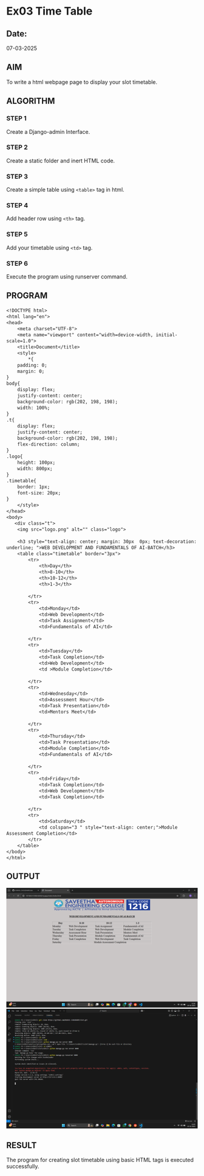 # Ex03 Time Table
## Date:
07-03-2025
## AIM
To write a html webpage page to display your slot timetable.

## ALGORITHM
### STEP 1
Create a Django-admin Interface.

### STEP 2
Create a static folder and inert HTML code.

### STEP 3
Create a simple table using ```<table>``` tag in html.

### STEP 4
Add header row using ```<th>``` tag.

### STEP 5
Add your timetable using ```<td>``` tag.

### STEP 6
Execute the program using runserver command.

## PROGRAM
```
<!DOCTYPE html>
<html lang="en">
<head>
    <meta charset="UTF-8">
    <meta name="viewport" content="width=device-width, initial-scale=1.0">
    <title>Document</title>
    <style>
        *{
    padding: 0;
    margin: 0;
}
body{
    display: flex;
    justify-content: center;
    background-color: rgb(202, 198, 198);
    width: 100%;
}
.t{
    display: flex;
    justify-content: center;
    background-color: rgb(202, 198, 198);
    flex-direction: column;
}
.logo{
    height: 100px;
    width: 800px;
}
.timetable{
    border: 1px;
    font-size: 20px;
}
    </style>
</head>
<body>
   <div class="t">
    <img src="logo.png" alt="" class="logo">

    <h3 style="text-align: center; margin: 30px  0px; text-decoration: underline; ">WEB DEVELOPMENT AND FUNDAMENTALS OF AI-BATCH</h3>
    <table class="timetable" border="3px">
        <tr>
            <th>Day</th>
            <th>8-10</th>
            <th>10-12</th>
            <th>1-3</th>
            
        </tr>
        <tr>
            <td>Monday</td>
            <td>Web Development</td>
            <td>Task Assignment</td>
            <td>Fundamentals of AI</td>
            
        </tr>
        <tr>
            <td>Tuesday</td>
            <td>Task Completion</td>
            <td>Web Development</td>
            <td >Module Completion</td>
            
        </tr>
        <tr>
            <td>Wednesday</td>
            <td>Assessment Hour</td>
            <td>Task Presentation</td>
            <td>Mentors Meet</td>
           
        </tr>
        <tr>
            <td>Thursday</td>
            <td>Task Presentation</td>
            <td>Module Completion</td>
            <td>Fundamentals of AI</td>
            
        </tr>
        <tr>
            <td>Friday</td>
            <td>Task Completion</td>
            <td>Web Development</td>
            <td>Task Completion</td>
            
        </tr>
        <tr>
            <td>Saturday</td>
            <td colspan="3 " style="text-align: center;">Module Assessment Completion</td>
        </tr>
    </table>
</body>
</html>

```

## OUTPUT

![alt text](<Screenshot (15).png>)
<br>
![alt text](<Screenshot (16).png>)
## RESULT
The program for creating slot timetable using basic HTML tags is executed successfully.
